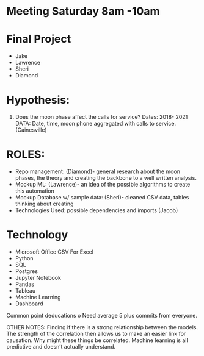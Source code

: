 # Meeting Saturday 8am -10am 

# Final Project
- Jake
- Lawrence 
- Sheri 
- Diamond
# Hypothesis: 
1.	Does the moon phase affect the calls for service? 
Dates: 2018- 2021 
DATA:   Date, time, moon phone aggregated with calls to service. (Gainesville)

# ROLES: 
-	Repo management: (Diamond)- general research about the moon phases, the theory and creating the backbone to a well written analysis. 
-	Mockup ML: (Lawrence)- an idea of the possible algorithms to create this automation
-	Mockup Database w/ sample data: (Sheri)- cleaned CSV data, tables thinking about creating
- Technologies Used:  possible dependencies and imports (Jacob)

# Technology 
- Microsoft Office CSV For Excel
- Python
- SQL
- Postgres
- Jupyter Notebook
- Pandas
- Tableau
- Machine Learning
- Dashboard


Common point deducations
o	Need average 5 plus commits from everyone. 

OTHER NOTES: 
Finding if there is a strong relationship between the models.  The strength of the correlation then allows us to make an easier link for causation. Why might these things be correlated.  Machine learning is all predictive and doesn’t actually understand. 


